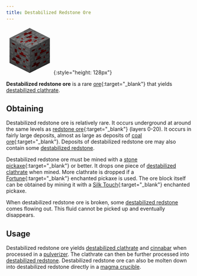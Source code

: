 ```yaml
---
title: Destabilized Redstone Ore
---
```


![Destabilized Redstone Ore](/assets/images/thermal-foundation/ore-fluid-redstone.png){:style="height: 128px"}


**Destabilized redstone ore** is a rare
[ore](https://minecraft.gamepedia.com/Ore){:target="_blank"} that yields
[destabilized
clathrate](/docs/thermal-foundation/materials/destabilized-clathrate/).


Obtaining
---------
Destabilized redstone ore is relatively rare. It occurs underground at around
the same levels as [redstone
ore](https://minecraft.gamepedia.com/Redstone_Ore){:target="_blank"} (layers
0-20). It occurs in fairly large deposits, almost as large as deposits of [coal
ore](https://minecraft.gamepedia.com/Coal_Ore){:target="_blank"}. Deposits of
destabilized redstone ore may also contain some [destabilized
redstone](/docs/thermal-foundation/fluids/destabilized-redstone/).

Destabilized redstone ore must be mined with a [stone
pickaxe](https://minecraft.gamepedia.com/Pickaxe){:target="_blank"} or better.
It drops one piece of [destabilized
clathrate](/docs/thermal-foundation/materials/destabilized-clathrate/) when
mined. More clathrate is dropped if a
[Fortune](https://minecraft.gamepedia.com/Fortune){:target="_blank"} enchanted
pickaxe is used. The ore block itself can be obtained by mining it with a [Silk
Touch](https://minecraft.gamepedia.com/Silk_Touch){:target="_blank"} enchanted
pickaxe.

When destabilized redstone ore is broken, some [destabilized
redstone](/docs/thermal-foundation/fluids/destabilized-redstone/) comes flowing
out. This fluid cannot be picked up and eventually disappears.


Usage
-----
Destabilized redstone ore yields [destabilized
clathrate](/docs/thermal-foundation/materials/destabilized-clathrate/) and
[cinnabar](/docs/thermal-foundation/materials/cinnabar/) when processed in a
[pulverizer](/docs/thermal-expansion/machines/pulverizer/). The clathrate can
then be further processed into [destabilized
redstone](/docs/thermal-foundation/fluids/destabilized-redstone/). Destabilized
redstone ore can also be molten down into destabilized redstone directly in a
[magma crucible](/docs/thermal-expansion/machines/magma-crucible/).

<!--
recipes:
  - pulverizer (4000 RF) -> 3 destabilized clathrate & 1 cinnabar (50%)
  - magma crucible (4000 RF) -> 1000 mb destabilized redstone
-->

